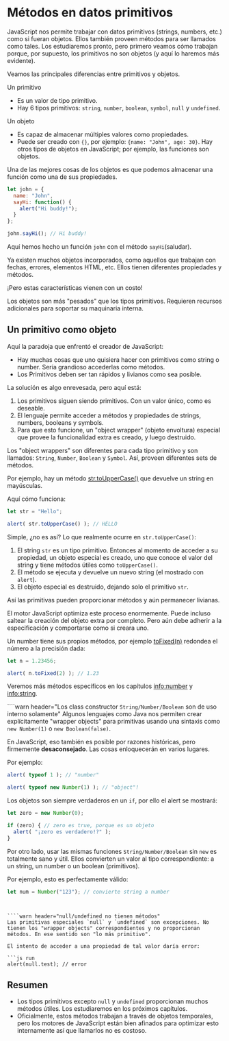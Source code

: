 # Métodos en datos primitivos 

JavaScript nos permite trabajar con datos primitivos (strings, numbers, etc.) como si fueran objetos.  Ellos también proveen métodos para ser llamados como tales.  Los estudiaremos pronto, pero primero veamos cómo trabajan porque, por supuesto, los primitivos no son objetos (y aquí lo haremos más evidente).

Veamos las principales diferencias entre primitivos y objetos.

Un primitivo

- Es un valor de tipo primitivo.
- Hay 6 tipos primitivos: `string`, `number`, `boolean`, `symbol`, `null` y `undefined`.

Un objeto

- Es capaz de almacenar múltiples valores como propiedades.
- Puede ser creado con `{}`, por ejemplo: `{name: "John", age: 30}`. Hay otros tipos de objetos en JavaScript; por ejemplo, las funciones son objetos.

Una de las mejores cosas de los objetos es que podemos almacenar una función como una de sus propiedades.

```js run
let john = {
  name: "John",
  sayHi: function() {
    alert("Hi buddy!");
  }
};

john.sayHi(); // Hi buddy!
```

Aquí hemos hecho un función `john` con el método `sayHi`(saludar).

Ya existen muchos objetos incorporados, como aquellos que trabajan con fechas, errores, elementos HTML, etc.  Ellos tienen diferentes propiedades y métodos.

¡Pero estas características vienen con un costo!

Los objetos son más "pesados" que los tipos primitivos. Requieren recursos adicionales para soportar su maquinaria interna.

## Un primitivo como objeto

Aquí la paradoja que enfrentó el creador de JavaScript:

- Hay muchas cosas que uno quisiera hacer con primitivos como string o number. Sería grandioso accederlas como métodos.
- Los Primitivos deben ser tan rápidos y livianos como sea posible.

La solución es algo enrevesada, pero aquí está:

1. Los primitivos siguen siendo primitivos. Con un valor único, como es deseable.
2. El lenguaje permite acceder a métodos y propiedades de strings, numbers, booleans y symbols.
3. Para que esto funcione, un "object wrapper" (objeto envoltura) especial que provee la funcionalidad extra es creado, y luego destruido.

Los "object wrappers" son diferentes para cada tipo primitivo y son llamados: `String`, `Number`, `Boolean` y `Symbol`.  Así, proveen diferentes sets de métodos.

Por ejemplo, hay un método [str.toUpperCase()](https://developer.mozilla.org/es/docs/Web/JavaScript/Referencia/Objetos_globales/String/toUpperCase) que devuelve un string en mayúsculas.

Aquí cómo funciona:

```js run
let str = "Hello";

alert( str.toUpperCase() ); // HELLO
```

Simple, ¿no es así?  Lo que realmente ocurre en `str.toUpperCase()`:

1. El string `str` es un tipo primitivo.  Entonces al momento de acceder a su propiedad, un objeto especial es creado, uno que conoce el valor del string y tiene métodos útiles como `toUpperCase()`.
2. El método se ejecuta y devuelve un nuevo string (el mostrado con `alert`).
3. El objeto especial es destruido, dejando solo el primitivo `str`.

Así las primitivas pueden proporcionar métodos y aún permanecer livianas.

El motor JavaScript optimiza este proceso enormemente.  Puede incluso saltear la creación del objeto extra por completo.  Pero aún debe adherir a la especificación y comportarse como si creara uno.

Un number tiene sus propios métodos, por ejemplo [toFixed(n)](https://developer.mozilla.org/es/docs/Web/JavaScript/Referencia/Objetos_globales/Number/toFixed) redondea el número a la precisión dada:

```js run
let n = 1.23456;

alert( n.toFixed(2) ); // 1.23
```

Veremos más métodos específicos en los capítulos <info:number> y <info:string>.


````warn header="Los class constructor  `String/Number/Boolean` son de uso interno solamente"
Algunos lenguajes como Java nos permiten crear explícitamente "wrapper objects" para primitivas usando una sintaxis como `new Number(1)` o `new Boolean(false)`.

En JavaScript, eso también es posible por razones históricas, pero firmemente  **desaconsejado**. Las cosas enloquecerán en varios lugares.

Por ejemplo:

```js run
alert( typeof 1 ); // "number"

alert( typeof new Number(1) ); // "object"!
```

Los objetos son siempre verdaderos en un `if`, por ello el alert se mostrará:

```js run
let zero = new Number(0);

if (zero) { // zero es true, porque es un objeto
  alert( "¡zero es verdadero!?" );
}
```

Por otro lado, usar las mismas funciones `String/Number/Boolean` sin `new` es totalmente sano y útil. Ellos convierten un valor al tipo correspondiente: a un string, un number o un boolean (primitivos).

Por ejemplo, esto es perfectamente válido:
```js
let num = Number("123"); // convierte string a number
```
````


````warn header="null/undefined no tienen métodos"
Las primitivas especiales `null` y `undefined` son excepciones. No tienen los "wrapper objects" correspondientes y no proporcionan métodos. En ese sentido son "lo más primitivo".

El intento de acceder a una propiedad de tal valor daría error:

```js run
alert(null.test); // error
````

## Resumen

- Los tipos primitivos excepto `null` y `undefined` proporcionan muchos métodos útiles.  Los estudiaremos en los próximos capítulos.
- Oficialmente, estos métodos trabajan a través de objetos temporales, pero los motores de JavaScript están bien afinados para optimizar esto internamente así que llamarlos no es costoso.
